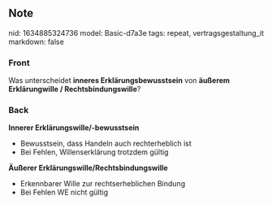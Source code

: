 ## Note
nid: 1634885324736
model: Basic-d7a3e
tags: repeat, vertragsgestaltung_it
markdown: false

### Front
Was unterscheidet <b>inneres Erklärungsbewusstsein</b> von <b>äußerem</b> <b>Erklärungwille / Rechtsbindungswille</b>?

### Back
<div>
  <strong>Innerer Erklärungswille/-bewusstsein</strong>
</div>
<ul>
  <li>Bewusstsein, dass Handeln auch rechterheblich ist
  <li>Bei Fehlen, Willenserklärung trotzdem gültig
</ul>
<div>
  <strong>Äußerer Erklärungswille/Rechtsbindungswille</strong>
</div>
<ul>
  <li>Erkennbarer Wille zur rechtserheblichen Bindung
  <li>Bei Fehlen WE nicht gültig
</ul>
